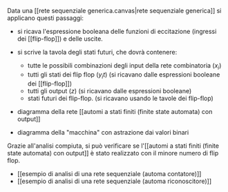 Data una [[rete sequenziale generica.canvas|rete sequenziale generica]] si applicano questi passaggi:
- si ricava l'espressione booleana delle funzioni di eccitazione (ingressi dei [[flip-flop]]) e delle uscite.
- si scrive la tavola degli stati futuri, che dovrà contenere:
	- tutte le possibili combinazioni degli input della rete combinatoria ($x_{i}$)
	- tutti gli stati dei flip flop ($y_{i}{t}$) (si ricavano dalle espressioni booleane dei [[flip-flop]])
	- tutti gli output ($z$) (si ricavano dalle espressioni booleane)
	- stati futuri dei flip-flop. (si ricavano usando le tavole dei flip-flop)



- diagramma della rete [[automi a stati finiti (finite state automata) con output]]
- diagramma della "macchina" con astrazione dai valori binari

Grazie all'analisi compiuta, si può verificare se l'[[automi a stati finiti (finite state automata) con output]] è stato realizzato con il minore numero di flip flop.

- [[esempio di analisi di una rete sequenziale (automa contatore)]]
- [[esempio di analisi di una rete sequenziale (automa riconoscitore)]]